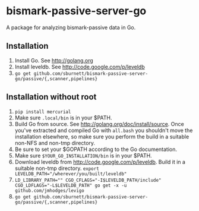 bismark-passive-server-go
=========================

A package for analyzing bismark-passive data in Go.

Installation
------------

1. Install Go. See http://golang.org
2. Install leveldb. See http://code.google.com/p/leveldb
3. `go get github.com/sburnett/bismark-passive-server-go/passive/{,scanner,pipelines}`

Installation without root
-------------------------

1. `pip install mercurial`
2. Make sure `.local/bin` is in your $PATH.
3. Build Go from source. See http://golang.org/doc/install/source. Once you've extracted and compiled Go with `all.bash` you shouldn't move the installation elsewhere, so make sure you perform the build in a suitable non-NFS and non-tmp directory.
4. Be sure to set your $GOPATH according to the Go documentation.
5. Make sure `$YOUR_GO_INSTALLATION/bin` is in your $PATH.
6. Download leveldb from http://code.google.com/p/leveldb. Build it in a suitable non-tmp directory. `export LEVELDB_PATH="/wherever/you/built/leveldb"`
7. `LD_LIBRARY_PATH="" CGO_CFLAGS="-I$LEVELDB_PATH/include" CGO_LDFLAGS="-L$LEVELDB_PATH" go get -x -u github.com/jmhodges/levigo`
8. `go get github.com/sburnett/bismark-passive-server-go/passive/{,scanner,pipelines}`
